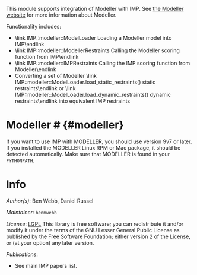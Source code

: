 This module supports integration of Modeller with IMP. See
[the Modeller website](http://www.salilab.org/modeller/) for more
information about Modeller.

Functionality includes:

 - \link IMP::modeller::ModelLoader Loading a Modeller model into IMP\endlink
 - \link IMP::modeller::ModellerRestraints Calling the Modeller scoring function from IMP\endlink
 - \link IMP::modeller::IMPRestraints Calling the IMP scoring function from Modeller\endlink
 - Converting a set of Modeller \link IMP::modeller::ModelLoader.load_static_restraints() static restraints\endlink or \link IMP::modeller::ModelLoader.load_dynamic_restraints() dynamic restraints\endlink into equivalent IMP restraints

# Modeller # {#modeller}

If you want to use IMP with MODELLER, you should use version 9v7 or
later. If you installed the MODELLER Linux RPM or Mac package, it should be
detected automatically. Make sure that MODELLER is found in your `PYTHONPATH`.

# Info

_Author(s)_: Ben Webb, Daniel Russel

_Maintainer_: `benmwebb`

_License_: [LGPL](http://www.gnu.org/licenses/old-licenses/lgpl-2.1.html)
This library is free software; you can redistribute it and/or
modify it under the terms of the GNU Lesser General Public
License as published by the Free Software Foundation; either
version 2 of the License, or (at your option) any later version.

_Publications_:
 - See main IMP papers list.
